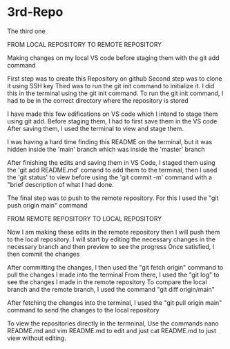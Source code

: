# 3rd-Repo
The third one

FROM LOCAL REPOSITORY TO REMOTE REPOSITORY

Making changes on my local VS code before staging them with the git add command

First step was to create this Repository on github
Second step was to clone it using SSH key
Third was to run the git init command to initialize it. I did this in the terminal using the git init command. 
To run the git init command, I had to be in the correct directory where the repository is stored

I have made this few edifications on VS code which I intend to stage them using git add.
Before staging them, I had to first save them in the VS code
After saving them, I used the terminal to view and stage them.

I was having a hard time finding this README on the terminal, but it was hidden inside the 'main' branch which was inside the 'master' branch

After finishing the edits and saving them in VS Code, I staged them using the 'git add README.md' comand to add them to the terminal, then I used the 'git status' to view before using the 'git commit -m' command with a "brief description of what I had done.

The final step was to push to the remote repository. For this I used the "git push origin main" command 

FROM REMOTE REPOSITORY TO LOCAL REPOSITORY

Now I am making these edits in the remote repository then I will push them to the local repository.
I will start by editing the necessary changes in the necessary branch and then preview to see the progress
Once satisfied, I then commit the changes 

After committing the changes, I then used the "git fetch origin" command to pull the changes I made into the terminal
From there, I used the "git log" to see the changes I made in the remote repository
To compare the local branch and the remote branch, I used the command "git diff origin/main"

After fetching the changes into the terminal, I used the "git pull origin main" command to send the changes to the local repository

To view the repositories directly in the termninal, Use the commands nano README.md and vim README.md to edit and just cat README.md to just view without editing. 